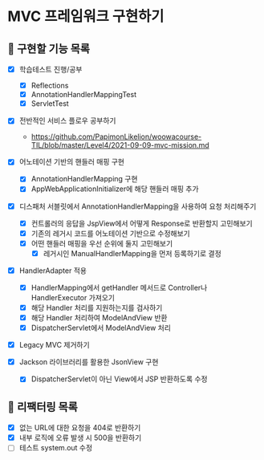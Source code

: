 # MVC 프레임워크 구현하기

## 💪 구현할 기능 목록
- [x] 학습테스트 진행/공부
    - [x] Reflections
    - [x] AnnotationHandlerMappingTest
    - [x] ServletTest

- [x] 전반적인 서비스 플로우 공부하기 
    - https://github.com/PapimonLikelion/woowacourse-TIL/blob/master/Level4/2021-09-09-mvc-mission.md

- [x] 어노테이션 기반의 핸들러 매핑 구현
    - [x] AnnotationHandlerMapping 구현
    - [x] AppWebApplicationInitializer에 해당 핸들러 매핑 추가

- [x] 디스패처 서블릿에서 AnnotationHandlerMapping을 사용하여 요청 처리해주기
    - [x] 컨트롤러의 응답을 JspView에서 어떻게 Response로 반환할지 고민해보기
    - [x] 기존의 레거시 코드를 어노테이션 기반으로 수정해보기
    - [x] 어떤 핸들러 매핑을 우선 순위에 둘지 고민해보기
        - [x] 레거시인 ManualHandlerMapping을 먼저 등록하기로 결정

- [x] HandlerAdapter 적용
    - [x] HandlerMapping에서 getHandler 메서드로 Controller나 HandlerExecutor 가져오기
    - [x] 해당 Handler 처리를 지원하는지를 검사하기
    - [x] 해당 Handler 처리하여 ModelAndView 반환
    - [x] DispatcherServlet에서 ModelAndView 처리

- [x] Legacy MVC 제거하기

- [x] Jackson 라이브러리를 활용한 JsonView 구현
    - [x] DispatcherServlet이 아닌 View에서 JSP 반환하도록 수정

## 📜 리팩터링 목록
- [x] 없는 URL에 대한 요청을 404로 반환하기
- [x] 내부 로직에 오류 발생 시 500을 반환하기
- [ ] 테스트 system.out 수정
